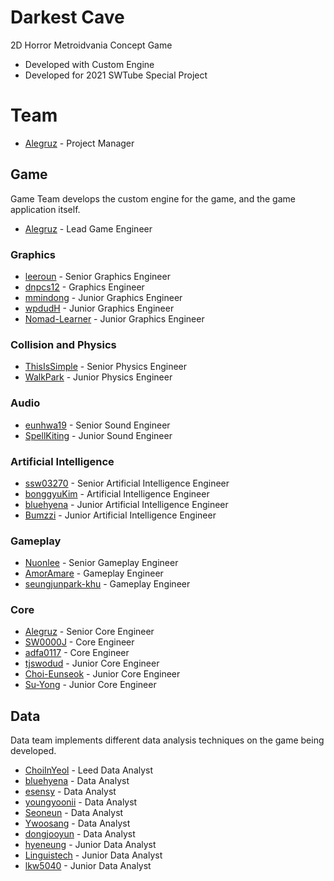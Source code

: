 # Darkest Cave
2D Horror Metroidvania Concept Game

* Developed with Custom Engine
* Developed for 2021 SWTube Special Project

# Team
* [Alegruz](https://github.com/Alegruz) - Project Manager

## Game
Game Team develops the custom engine for the game, and the game application itself.

* [Alegruz](https://github.com/Alegruz) - Lead Game Engineer

### Graphics
* [leeroun](https://github.com/leeroun) - Senior Graphics Engineer
* [dnpcs12](https://github.com/dnpcs12) - Graphics Engineer
* [mmindong](https://github.com/mmindoong) - Junior Graphics Engineer
* [wpdudH](https://github.com/wpdudH) - Junior Graphics Engineer
* [Nomad-Learner](https://github.com/Nomad-Learner) - Junior Graphics Engineer

### Collision and Physics
* [ThisIsSimple](https://github.com/ThisIsSimple) - Senior Physics Engineer
* [WalkPark](https://github.com/walkpark) - Junior Physics Engineer

### Audio
* [eunhwa19](https://github.com/eunhwa19) - Senior Sound Engineer
* [SpellKiting](https://github.com/SpellKiting) - Junior Sound Engineer


### Artificial Intelligence
* [ssw03270](https://github.com/ssw03270) - Senior Artificial Intelligence Engineer
* [bonggyuKim](https://github.com/bonggyuKim) - Artificial Intelligence Engineer
* [bluehyena](https://github.com/bluehyena) - Junior Artificial Intelligence Engineer
* [Bumzzi](https://github.com/Bumzzi) - Junior Artificial Intelligence Engineer

### Gameplay
* [Nuonlee](https://github.com/Nuonlee) - Senior Gameplay Engineer
* [AmorAmare](https://github.com/AmorAmare) - Gameplay Engineer
* [seungjunpark-khu](https://github.com/seungjunpark-khu) - Gameplay Engineer

### Core
* [Alegruz](https://github.com/Alegruz) - Senior Core Engineer
* [SW0000J](https://github.com/SW0000J) - Core Engineer
* [adfa0117](https://github.com/adfa0117) - Core Engineer
* [tjswodud](https://github.com/tjswodud) - Junior Core Engineer
* [Choi-Eunseok](https://github.com/Choi-Eunseok) - Junior Core Engineer
* [Su-Yong](https://github.com/Su-Yong) - Junior Core Engineer

## Data
Data team implements different data analysis techniques on the game being developed.

* [ChoiInYeol](https://github.com/ChoiInYeol) - Leed Data Analyst
* [bluehyena](https://github.com/bluehyena) - Data Analyst
* [esensy](https://github.com/esensy) - Data Analyst
* [youngyoonii](https://github.com/youngyoonii) - Data Analyst
* [Seoneun](https://github.com/Seoneun) - Data Analyst
* [Ywoosang](https://github.com/Ywoosang) - Data Analyst
* [dongjooyun](https://github.com/dongjooyun) - Data Analyst
* [hyeneung](https://github.com/hyeneung) - Junior Data Analyst
* [Linguistech](https://github.com/YiKyeongEun) - Junior Data Analyst
* [lkw5040](https://github.com/lkw5040) - Junior Data Analyst
